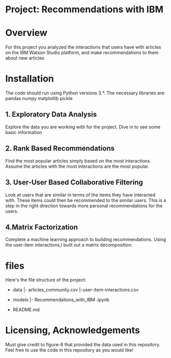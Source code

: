 # Project: Recommendations with IBM
#  Overview
For this project you analyzed the interactions that users have with articles on the IBM Watson Studio platform, and make recommendations to them about new articles
# Installation
The code should run using Python versions 3.*. The necessary libraries are:
pandas
numpy
matplotlib
pickle

## 1. Exploratory Data Analysis
Explore the data you are working with for the project. Dive in to see some basic information
## 2. Rank Based Recommendations
Find the most popular articles simply based on the most interactions. 
Assume the articles with the most interactions are the most popular. 
## 3. User-User Based Collaborative Filtering
Look at users that are similar in terms of the items they have interacted with. These items could then be recommended to the similar users. 
This is a step in the right direction towards more personal recommendations for the users.
## 4.Matrix Factorization
Complete a machine learning approach to building recommendations.
Using the user-item interactions,I built out a matrix decomposition. 
# files

Here's the file structure of the project:

- data
|- articles_community.csv 
|-user-item-interactions.csv


- models
|- Recommendations_with_IBM .ipynb

- README.md



# Licensing, Acknowledgements
Must give credit to figure-8 that provided the data used in this repository. Feel free to use the code in this repository as you would like!


